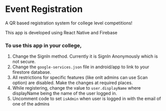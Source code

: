 # Event Registration
A QR based registration system for college level competitions!

This app is developed using React Native and Firebase

### To use this app in your college,  
1. Change the SignIn method. Currently it is SignIn Anonymously which is not secure.
2. Change the `google-services.json` file in android/app to link to your firestore database.
3. All restrictions for specific features (like onlt admins can use Scan option) are disabled. Make the changes at required places.
4. While registering, change the value to `user.displayName` where displayName being the name of the user logged in. 
5. Uncomment code to set `isAdmin` when user is logged in with the email of one of the admins 
